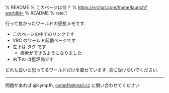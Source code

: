 % README
% このページは何？
% https://vrchat.com/home/launch?worldId=
% README
% rate:1

行って良かったワールドの感想メモです.

- <i class="fa fa-paperclip"></i> このページの中でのリンクです
- <i class="fa fa-external-link-alt"></i> VRC のワールド起動ページです
- 左下は <a class="tag is-blue">タグ</a> です
  - 検索ができるようになりました
- 右下の <i class="fa-regular fa-star-half-stroke"></i> は星評価です

どれも良いと思ってるワールドだけを載せています.
真に受けないでください.

---

問題があれば
@cympfh, cympfh@mail.cc
に問い合わせてください
